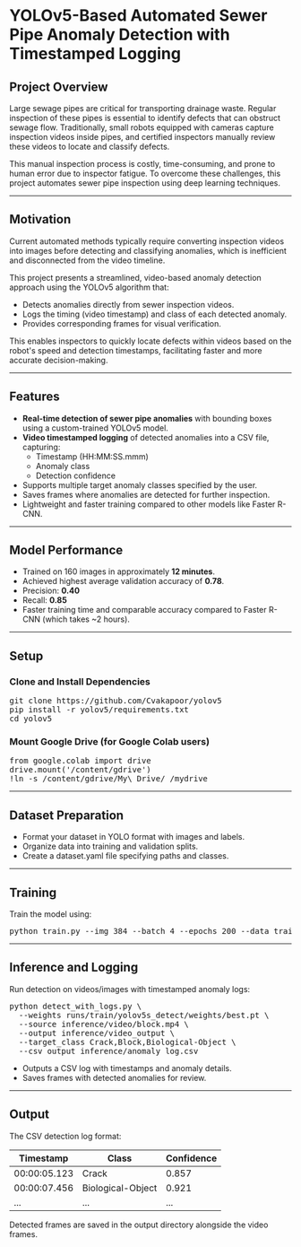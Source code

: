 # YOLOv5-Based Automated Sewer Pipe Anomaly Detection with Timestamped Logging

## Project Overview

Large sewage pipes are critical for transporting drainage waste. Regular inspection of these pipes is essential to identify defects that can obstruct sewage flow. Traditionally, small robots equipped with cameras capture inspection videos inside pipes, and certified inspectors manually review these videos to locate and classify defects.

This manual inspection process is costly, time-consuming, and prone to human error due to inspector fatigue. To overcome these challenges, this project automates sewer pipe inspection using deep learning techniques.

---

## Motivation

Current automated methods typically require converting inspection videos into images before detecting and classifying anomalies, which is inefficient and disconnected from the video timeline.

This project presents a streamlined, video-based anomaly detection approach using the YOLOv5 algorithm that:

- Detects anomalies directly from sewer inspection videos.
- Logs the timing (video timestamp) and class of each detected anomaly.
- Provides corresponding frames for visual verification.

This enables inspectors to quickly locate defects within videos based on the robot's speed and detection timestamps, facilitating faster and more accurate decision-making.

---

## Features

- **Real-time detection of sewer pipe anomalies** with bounding boxes using a custom-trained YOLOv5 model.
- **Video timestamped logging** of detected anomalies into a CSV file, capturing:
  - Timestamp (HH:MM:SS.mmm)
  - Anomaly class
  - Detection confidence
- Supports multiple target anomaly classes specified by the user.
- Saves frames where anomalies are detected for further inspection.
- Lightweight and faster training compared to other models like Faster R-CNN.

---

## Model Performance

- Trained on 160 images in approximately **12 minutes**.
- Achieved highest average validation accuracy of **0.78**.
- Precision: **0.40**
- Recall: **0.85**
- Faster training time and comparable accuracy compared to Faster R-CNN (which takes ~2 hours).

---

## Setup

### Clone and Install Dependencies

<pre>git clone https://github.com/Cvakapoor/yolov5
pip install -r yolov5/requirements.txt
cd yolov5</pre>

### Mount Google Drive (for Google Colab users)

<pre>from google.colab import drive
drive.mount('/content/gdrive')
!ln -s /content/gdrive/My\ Drive/ /mydrive</pre>

---

## Dataset Preparation

- Format your dataset in YOLO format with images and labels.
- Organize data into training and validation splits.
- Create a dataset.yaml file specifying paths and classes.

---

## Training

Train the model using:

<pre>python train.py --img 384 --batch 4 --epochs 200 --data training/dataset.yaml --cfg training/yolov5s.yaml --weights '' --name yolov5s_detect --cache --device 0</pre>

---

## Inference and Logging

Run detection on videos/images with timestamped anomaly logs:

<pre>python detect_with_logs.py \
  --weights runs/train/yolov5s_detect/weights/best.pt \
  --source inference/video/block.mp4 \
  --output inference/video_output \
  --target_class Crack,Block,Biological-Object \
  --csv_output inference/anomaly_log.csv</pre>
  
- Outputs a CSV log with timestamps and anomaly details.
- Saves frames with detected anomalies for review.

---

## Output

The CSV detection log format:

| Timestamp  | Class            | Confidence |
|------------|------------------|------------|
| 00:00:05.123 | Crack            | 0.857      |
| 00:00:07.456 | Biological-Object| 0.921      |
| ...        | ...              | ...        |

Detected frames are saved in the output directory alongside the video frames.
